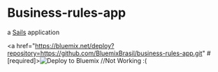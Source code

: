 # Business-rules-app

a [Sails](http://sailsjs.org) application


<a href="https://bluemix.net/deploy?repository=https://github.com/BluemixBrasil/business-rules-app.git" # [required]><img src="https://bluemix.net/deploy/button.png" alt="Deploy to Bluemix"></a>  //Not Working :(
